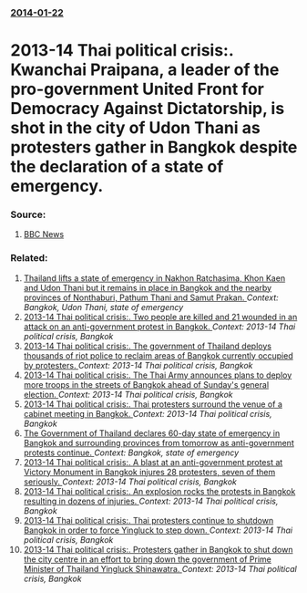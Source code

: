 ### [2014-01-22](/news/2014/01/22/index.md)

# 2013-14 Thai political crisis:. Kwanchai Praipana, a leader of the pro-government United Front for Democracy Against Dictatorship, is shot in the city of Udon Thani as protesters gather in Bangkok despite the declaration of a state of emergency. 




### Source:

1. [BBC News](http://www.bbc.co.uk/news/world-asia-25827976)

### Related:

1. [Thailand lifts a state of emergency in Nakhon Ratchasima, Khon Kaen and Udon Thani but it remains in place in Bangkok and the nearby provinces of Nonthaburi, Pathum Thani and Samut Prakan. ](/news/2010/10/1/thailand-lifts-a-state-of-emergency-in-nakhon-ratchasima-khon-kaen-and-udon-thani-but-it-remains-in-place-in-bangkok-and-the-nearby-provinc.md) _Context: Bangkok, Udon Thani, state of emergency_
2. [2013-14 Thai political crisis:. Two people are killed and 21 wounded in an attack on an anti-government protest in Bangkok. ](/news/2014/05/15/2013-14-thai-political-crisis-two-people-are-killed-and-21-wounded-in-an-attack-on-an-anti-government-protest-in-bangkok.md) _Context: 2013-14 Thai political crisis, Bangkok_
3. [2013-14 Thai political crisis:. The government of Thailand deploys thousands of riot police to reclaim areas of Bangkok currently occupied by protesters. ](/news/2014/02/14/2013-14-thai-political-crisis-the-government-of-thailand-deploys-thousands-of-riot-police-to-reclaim-areas-of-bangkok-currently-occupied.md) _Context: 2013-14 Thai political crisis, Bangkok_
4. [2013-14 Thai political crisis:. The Thai Army announces plans to deploy more troops in the streets of Bangkok ahead of Sunday's general election. ](/news/2014/01/30/2013-14-thai-political-crisis-the-thai-army-announces-plans-to-deploy-more-troops-in-the-streets-of-bangkok-ahead-of-sunday-s-general-el.md) _Context: 2013-14 Thai political crisis, Bangkok_
5. [2013-14 Thai political crisis:. Thai protesters surround the venue of a cabinet meeting in Bangkok. ](/news/2014/01/28/2013-14-thai-political-crisis-thai-protesters-surround-the-venue-of-a-cabinet-meeting-in-bangkok.md) _Context: 2013-14 Thai political crisis, Bangkok_
6. [The Government of Thailand declares 60-day state of emergency in Bangkok and surrounding provinces from tomorrow as anti-government protests continue. ](/news/2014/01/21/the-government-of-thailand-declares-60-day-state-of-emergency-in-bangkok-and-surrounding-provinces-from-tomorrow-as-anti-government-protests.md) _Context: Bangkok, state of emergency_
7. [2013-14 Thai political crisis:. A blast at an anti-government protest at Victory Monument in Bangkok injures 28 protesters, seven of them seriously. ](/news/2014/01/19/2013-14-thai-political-crisis-a-blast-at-an-anti-government-protest-at-victory-monument-in-bangkok-injures-28-protesters-seven-of-them.md) _Context: 2013-14 Thai political crisis, Bangkok_
8. [2013-14 Thai political crisis:. An explosion rocks the protests in Bangkok resulting in dozens of injuries. ](/news/2014/01/17/2013-14-thai-political-crisis-an-explosion-rocks-the-protests-in-bangkok-resulting-in-dozens-of-injuries.md) _Context: 2013-14 Thai political crisis, Bangkok_
9. [2013-14 Thai political crisis:. Thai protesters continue to shutdown Bangkok in order to force Yingluck to step down. ](/news/2014/01/15/2013-14-thai-political-crisis-thai-protesters-continue-to-shutdown-bangkok-in-order-to-force-yingluck-to-step-down.md) _Context: 2013-14 Thai political crisis, Bangkok_
10. [2013-14 Thai political crisis:. Protesters gather in Bangkok to shut down the city centre in an effort to bring down the government of Prime Minister of Thailand Yingluck Shinawatra. ](/news/2014/01/13/2013-14-thai-political-crisis-protesters-gather-in-bangkok-to-shut-down-the-city-centre-in-an-effort-to-bring-down-the-government-of-pri.md) _Context: 2013-14 Thai political crisis, Bangkok_
